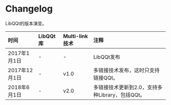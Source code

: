 # Changelog  

LibQQt的版本演变。   

| 时间| LibQQt库 | Multi-link技术 | 注释 |   
| :---- | :---- | :---- |  :----|
| 2017年1月1日 | - | - |  LibQQt发布|
| 2017年12月1日 | - | v1.0 | 多链接技术发布，这时只支持链接QQt。|  
| 2018年6月1日 | - | v2.0 |  多链接技术更新到2.0，支持多种Library，包括QQt。|   



